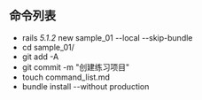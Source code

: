 ## 命令列表
- rails _5.1.2_ new sample_01 --local --skip-bundle
- cd sample_01/
- git add -A
- git commit -m "创建练习项目"
- touch command_list.md
- bundle install --without production

